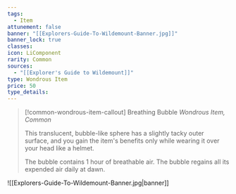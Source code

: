 ```yaml
---
tags:
  - Item
attunement: false
banner: "[[Explorers-Guide-To-Wildemount-Banner.jpg]]"
banner_lock: true
classes: 
icon: LiComponent
rarity: Common
sources:
  - "[[Explorer's Guide to Wildemount]]"
type: Wondrous Item
price: 50
type_details: 
---
```

>[!common-wondrous-item-callout] Breathing Bubble
>*Wondrous Item, Common*
>
>This translucent, bubble-like sphere has a slightly tacky outer surface, and you gain the item's benefits only while wearing it over your head like a helmet.
>
>The bubble contains 1 hour of breathable air. The bubble regains all its expended air daily at dawn.

![[Explorers-Guide-To-Wildemount-Banner.jpg|banner]]
